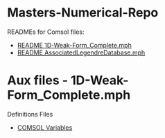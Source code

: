 # Masters-Numerical-Repo

READMEs for Comsol files:
* [README 1D-Weak-Form_Complete.mph](https://github.com/leticiaMsci/Masters-Numerical-Repo/blob/main/README-1D-Weakf-Form.md)
* [README AssociatedLegendreDatabase.mph](https://github.com/leticiaMsci/Masters-Numerical-Repo/blob/main/README-Associated-Legendre.md)

# Aux files - 1D-Weak-Form_Complete.mph
Definitions Files
* [COMSOL Variables](https://github.com/leticiaMsci/Masters-Numerical-Repo/tree/main/COMSOL-Variables)



